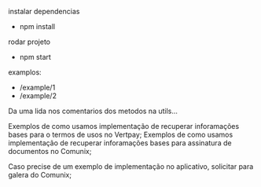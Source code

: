 instalar dependencias
- npm install

rodar projeto
- npm start

examplos:
- /example/1
- /example/2

Da uma lida nos comentarios dos metodos na utils...

Exemplos de como usamos implementação de recuperar inforamações bases para o termos de usos no Vertpay;
Exemplos de como usamos implementação de recuperar inforamações bases para assinatura de documentos no Comunix;

Caso precise de um exemplo de implementação no aplicativo, solicitar para galera do Comunix;

